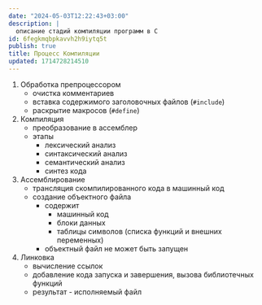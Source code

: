 ```yaml
---
date: "2024-05-03T12:22:43+03:00"
description: |
  описание стадий компиляции программ в C
id: 6fegkmqbpkavvh2h9iytq5t
publish: true
title: Процесс Компиляции
updated: 1714728214510
---
```

1. Обработка препроцессором
	- очистка комментариев
	- вставка содержимого заголовочных файлов (`#include`)
	- раскрытие макросов (`#define`)
2. Компиляция
	- преобразование в ассемблер
	- этапы
		- лексический анализ
		- синтаксический анализ
		- семантический анализ
		- синтез кода
3. Ассемблирование
	- трансляция скомпилированного кода в машинный код
	- создание объектного файла
		- содержит
			- машинный код
			- блоки данных
			- таблицы символов (списка функций и внешних переменных)
		- объектный файл не может быть запущен
4. Линковка
	- вычисление ссылок
	- добавление кода запуска и завершения, вызова библиотечных функций
	- результат - исполняемый файл